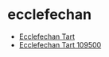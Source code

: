 # ecclefechan

 * [Ecclefechan Tart](../../index/e/ecclefechan-tart-109500.json)
 * [Ecclefechan Tart 109500](../../index/e/ecclefechan-tart-109500.json)
